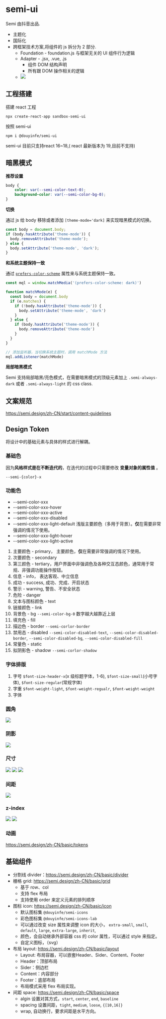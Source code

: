 # semi-ui

Semi 由抖音出品.

- 主题化
- 国际化
- 跨框架技术方案,将组件的 js 拆分为 2 部分.
    - Foundation - foundation.js 与框架无关的 UI 组件行为逻辑
    - Adapter - .jsx, .vue, .js
        - 组件 DOM 结构声明
        - 所有跟 DOM 操作相关的逻辑
    - ![](https://minio.wangzhy.com/picgo/202508200906539.png)

## 工程搭建

搭建 react 工程

```shell
npx create-react-app sandbox-semi-ui
```

按照 semi-ui

```shell
npm i @douyinfe/semi-ui
```

semi-ui 目前只支持react 16~18,( react 最新版本为 19,目前不支持)

## 暗黑模式

**推荐设置**

```css
body {
    color: var(--semi-color-text-0);
    background-color: var(--semi-color-bg-0);
}
```

**切换**

通过 js 给 body 移除或者添加 `[theme-mode='dark]` 来实现暗黑模式的切换。

```js
const body = document.body;
if (body.hasAttribute('theme-mode')) {
  body.removeAttribute('theme-mode');
} else {
  body.setAttribute('theme-mode', 'dark');
}
```

**和系统主题保持一致**

通过 [`prefers-color-scheme`](https://developer.mozilla.org/zh-CN/docs/Web/CSS/@media/prefers-color-scheme)
属性来与系统主题保持一致。

```js
const mql = window.matchMedia('(prefers-color-scheme: dark)')

function matchMode(e) {
  const body = document.body
  if (e.matches) {
    if (!body.hasAttribute('theme-mode')) {
      body.setAttribute('theme-mode', 'dark')
    }
  } else {
    if (body.hasAttribute('theme-mode')) {
      body.removeAttribute('theme-mode')
    }
  }
}

// 添加监听器，当切换系统主题时，调用 matchMode 方法
mql.addListener(matchMode)
```

**局部暗黑模式**

Semi 支持局部暗黑/亮色模式，在需要暗黑模式的顶级元素加上 `.semi-always-dark` 或者 `.semi-always-light` 的 css class.

## 文案规范

https://semi.design/zh-CN/start/content-guidelines

## Design Token

将设计中的基础元素与具体的样式进行解耦。

### 基础色

因为**风格样式是在不断迭代的**，在迭代的过程中只需要修改 **变量对象的属性值** 。

`--semi-{color}-x`

### 功能色

- --semi-color-xxx
- --semi-color-xxx-hover
- --semi-color-xxx-active
- --semi-color-xxx-disabled
- --semi-color-xxx-light-default 浅版主要颜色（多用于背景）。**仅**在需要非常强调的情况下使用。
- --semi-color-xxx-light-hover
- --semi-color-xxx-light-active

1. 主要颜色 - primary， 主要颜色，**仅**在需要非常强调的情况下使用。
2. 次要颜色 - secondary
3. 第三颜色 - tertiary，用户界面中非强调色及各种交互态颜色，通常用于常规、非强调功能操作按钮。
4. 信息 - info， 表达客观、中立信息
5. 成功 - success, 成功、完成、开启状态
6. 警示 - warning, 警告、不安全状态
7. 危险 - danger
8. 文本与图标颜色 - text
9. 链接颜色 - link
10. 背景色 - bg  `--semi-color-bg-0` 数字越大越靠近上层
11. 填充色 - fill
12. 描边色 - border `--semi-corlor-border`
13. 禁用态 - disabled `--semi-color-disabled-text`, `--semi-color-disabled-border`, `--semi-color-disabled-bg`,
    `--semi-color-disabled-fill`
14. 常量色 - static
15. 拟阴影色 - shadow `--semi-corlor-shadow`

### 字体排版

1. 字号 `$font-size-header-x`(x 级标题字体，1-6), `$font-size-small`(小号字体), `$font-size-regular`(常规字体)
2. 字重 `$font-weight-light`, `$font-weight-regualr`, `$font-weight-weight`
3. 字体

### 圆角

![](https://minio.wangzhy.com/picgo/202508201118699.png)

### 阴影

![](https://minio.wangzhy.com/picgo/202508201118666.png)

### 尺寸

![](https://minio.wangzhy.com/picgo/202508201118394.png)
![](https://minio.wangzhy.com/picgo/202508201118790.png)
![](https://minio.wangzhy.com/picgo/202508201118717.png)

### 间距

![](https://minio.wangzhy.com/picgo/202508201118321.png)

### z-index

![](https://minio.wangzhy.com/picgo/202508201119053.png)
![](https://minio.wangzhy.com/picgo/202508201119013.png)

### 动画

https://semi.design/zh-CN/basic/tokens

## 基础组件

- 分割线 divider：https://semi.design/zh-CN/basic/divider
- 栅格 grid: https://semi.design/zh-CN/basic/grid
    - 基于 row、col
    - 支持 flex 布局
    - 支持使用 order 来定义元素的排列顺序
- 图标 icon: https://semi.design/zh-CN/basic/icon
    - 默认图标集 `@douyinfe/semi-icons`
    - 彩色图标集 `@douyinfe/semi-icons-lab`
    - 可以通过改变 size 属性来调整 icon 的大小， `extra-small`, `small`, `default`, `large`, `extra-large`, `inherit`,
    - 颜色，会自动继承外部容器 css 的 color 属性，可以通过 style 来指定。
    - 自定义图标，（svg）
- 布局 layout: https://semi.design/zh-CN/basic/layout
    - Layout: 布局容器，可以嵌套Header、Sider、Content、Footer
    - Header：顶部布局
    - Sider：侧边栏
    - Content：内容部分
    - Footer：底部布局
    - 布局模式采用 flex 布局实现。
- 间距 space: https://semi.design/zh-CN/basic/space
    - algin 设置对其方式，`start`, `center`, `end`, `baseline`
    - spacing 设置间距，`tight`, `medium`, `loose`, `{[10,16]}`
    - wrap, 自动换行，要求间距是水平方向。